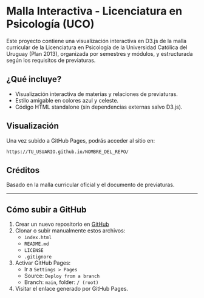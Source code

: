 # Malla Interactiva - Licenciatura en Psicología (UCO)

Este proyecto contiene una visualización interactiva en D3.js de la malla curricular de la Licenciatura en Psicología de la Universidad Católica del Uruguay (Plan 2013), organizada por semestres y módulos, y estructurada según los requisitos de previaturas.

## ¿Qué incluye?

- Visualización interactiva de materias y relaciones de previaturas.
- Estilo amigable en colores azul y celeste.
- Código HTML standalone (sin dependencias externas salvo D3.js).

## Visualización

Una vez subido a GitHub Pages, podrás acceder al sitio en:

```
https://TU_USUARIO.github.io/NOMBRE_DEL_REPO/
```

## Créditos

Basado en la malla curricular oficial y el documento de previaturas.

---

## Cómo subir a GitHub

1. Crear un nuevo repositorio en [GitHub](https://github.com/new)
2. Clonar o subir manualmente estos archivos:
   - `index.html`
   - `README.md`
   - `LICENSE`
   - `.gitignore`
3. Activar GitHub Pages:
   - Ir a `Settings > Pages`
   - Source: `Deploy from a branch`
   - Branch: `main`, folder: `/ (root)`
4. Visitar el enlace generado por GitHub Pages.
